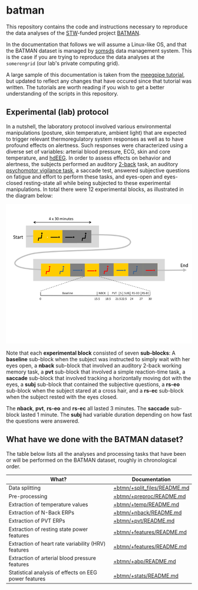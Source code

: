 batman
======

This repository contains the code and instructions necessary to reproduce
the data analyses of the [STW][stw]-funded project [BATMAN][batman].

In the documentation that follows we will assume a Linux-like OS, and that
the BATMAN dataset is managed by [somsds][somsds] data management system.
This is the case if you are trying to reproduce the data analyses at
the `somerengrid` (our lab's private computing grid).

A large sample of this documentation is taken from the [meegpipe tutorial][tutorial], but 
updated to reflect any changes that have occured since that tutorial was written.
The tutorials are worth reading if you wish to get a better understanding of the scripts 
in this repository. 

[somsds]: https://germangh.com/somsds
[batman]: http://www.neurosipe.nl/project.php?id=23&sess=6eccc41939665cfccccd8c94d8e0216f
[stw]: http://www.stw.nl/en/
[tutorial]: https://github.com/meegpipe/meegpipe/tree/master/tutorials

## Experimental (lab) protocol

In a nutshell, the laboratory protocol involved various environmental manipulations
(posture, skin temperature, ambient light) that are expected to trigger
relevant thermoregulatory system responses as well as to have profound effects on alertness. 
Such responses were characterized using a diverse set of variables: arterial blood pressure, 
ECG, skin and core temperature, and [hdEEG][wikieeg]. In order to assess effects on behavior and alertness, the
subjects performed an auditory [2-back][wikinback] task, an auditory [psychomotor 
vigilance task][wikipvt], a saccade test, answered subjective questions on fatigue and effort to 
perform these tasks, and eyes-open and eyes-closed resting-state all while being subjected 
to these experimental manipulations.
In total there were 12 experimental blocks, as illustrated in the diagram below:

![Experimental protocol](+btmn/img/batman-protocol.png "Experimental protocol")

[wikieeg]: http://en.wikipedia.org/wiki/Electroencephalography
[wikinback]: https://en.wikipedia.org/wiki/N-back
[wikipvt]: https://en.wikipedia.org/wiki/Psychomotor_vigilance_task


Note that each __experimental block__ consisted of seven __sub-blocks__:
A __baseline__ sub-block when the subject was instructed to simply wait with
her eyes open, a __nback__ sub-block that involved an auditory 2-back working memory task,
a __pvt__ sub-block that involved a simple reaction-time task, a __saccade__ sub-block that involved
tracking a horizontally moving dot with the eyes, a __subj__ sub-block that contained the 
subjective questions, a __rs-eo__ sub-block when the subject stared at a cross hair, and a
__rs-ec__ sub-block when the subject rested with the eyes closed.

The __nback__, __pvt__, __rs-eo__ and __rs-ec__ all lasted 3 minutes. The __saccade__ sub-block lasted 1 minute.
The __subj__ had variable duration depending on how fast the questions were answered.

## What have we done with the BATMAN dataset?

The table below lists all the analyses and processing tasks that have been or will be 
performed on the BATMAN dataset, roughly in chronological order.

What?                                                 | Documentation
----------------------------------------------------- | -------------
Data splitting                                        | [+btmn/+split_files/README.md][split]
Pre-processing                                        | [+btmn/+preproc/README.md][preproc]
Extraction of temperature values                      | [+btmn/+temp/README.md][temp]
Extraction of N-Back ERPs                             | [+btmn/+nback/README.md][nback] 
Extraction of PVT ERPs                                | [+btmn/+pvt/README.md][pvt]
Extraction of resting state power features            | [+btmn/+features/README.md][features]
Extraction of heart rate variability (HRV) features   | [+btmn/+features/README.md][features]
Extraction of arterial blood pressure features        | [+btmn/+abp/README.md][abp]
Statistical analysis of effects on EEG power features | [+btmn/+stats/README.md][stats]

[split]:    ./+btmn/+split_files/README.md
[preproc]:  ./+btmn/+preproc/README.md
[temp]:     ./+btmn/+temp/README.md
[nback]:    ./+btmn/+nback/README.md
[pvt]:      ./+btmn/+pvt.README.md
[features]: ./+btmn/+features/README.md
[stats]:    ./+btmn/+stats/README.md
[abp]:      ./+btmn/+abp/README.md
